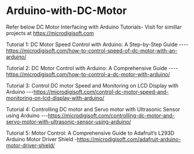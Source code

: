 # Arduino-with-DC-Motor

Refer below DC Motor Interfacing with Arduino Tutorials- Visit for simillar projects at https://microdigisoft.com

Tutorial 1: DC Motor Speed Control with Arduino: A Step-by-Step Guide ---- https://microdigisoft.com/how-to-control-speed-of-dc-motor-with-an-arduino/

Tutorial 2: DC Motor Control with Arduino: A Comprehensive Guide ----https://microdigisoft.com/how-to-control-a-dc-motor-with-arduino/

Tutorial 3: Control DC motor Speed and Monitoring on LCD Display with Arduino ---https://microdigisoft.com/control-dc-motor-speed-and-monitoring-on-lcd-display-with-arduino/

Tutorial 4: Controlling DC motor and Servo motor with Ultrasonic Sensor using Arduino ---https://microdigisoft.com/controlling-dc-motor-and-servo-motor-with-ultrasonic-sensor-using-arduino/

Tutorial 5: Motor Control: A Comprehensive Guide to Adafruit’s L293D Arduino Motor Driver Shield -https://microdigisoft.com/adafruit-arduino-motor-driver-shield/
